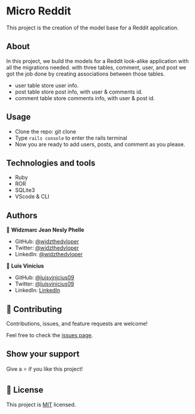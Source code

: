 # Micro Reddit
This project is the creation of the model base for a Reddit application.

## About
In this project, we build the models for a Reddit look-alike application with all the migrations needed.
with three tables, comment, user, and post we got the job done by creating associations between those tables.
- user table store user info.
- post table store post info, with user & comments id.
- comment table store comments info, with user & post id.

## Usage
-  Clone the repo: git clone 
- Type `rails console` to enter the rails terminal
- Now you are ready to add users, posts, and comment as you please.

## Technologies and tools
- Ruby
- ROR
- SQLite3
- VScode & CLI

## Authors

👤 **Widzmarc Jean Nesly Phelle**

- GitHub: [@widzthedvloper](https://github.com/widzthedvloper)
- Twitter: [@widzthedvloper](https://twitter.com/widzthedvloper)
- LinkedIn: [@widzthedvloper](https://www.linkedin.com/in/widzmarc-jean-nesly-phelle-252a26129/)

👤 **Luis Vinicius**

- GitHub: [@luisvinicius09](https://github.com/luisvinicius09)
- Twitter: [@luisvinicius09]()
- LinkedIn: [LinkedIn](https://linkedin.com/in/luis-vinicius)

## 🤝 Contributing

Contributions, issues, and feature requests are welcome!

Feel free to check the [issues page](https://github.com/abdulkhaliqdev/Tic-Tac-Toe/issues).

## Show your support

Give a ⭐️ if you like this project!

## 📝 License

This project is [MIT](/LICENSE) licensed.
